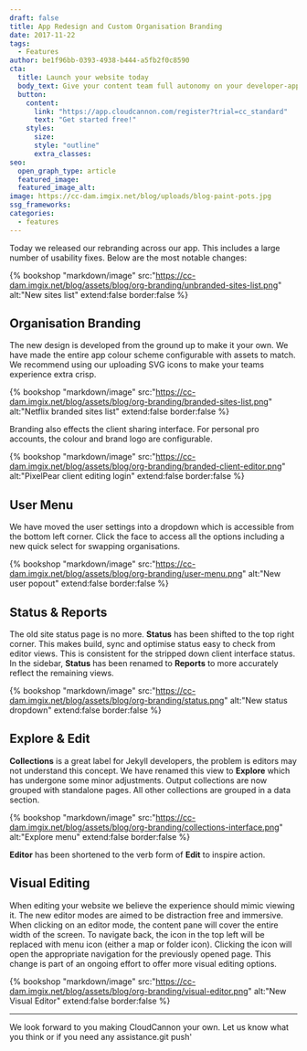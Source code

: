 ```yaml
---
draft: false
title: App Redesign and Custom Organisation Branding
date: 2017-11-22
tags:
  - Features
author: be1f96bb-0393-4938-b444-a5fb2f0c8590
cta:
  title: Launch your website today
  body_text: Give your content team full autonomy on your developer-approved tech stack with CloudCannon.
  button:
    content: 
      link: "https://app.cloudcannon.com/register?trial=cc_standard"
      text: "Get started free!"
    styles:
      size:
      style: "outline"
      extra_classes:
seo:
  open_graph_type: article
  featured_image:
  featured_image_alt:
image: https://cc-dam.imgix.net/blog/uploads/blog-paint-pots.jpg
ssg_frameworks:
categories:
  - features
---
```


Today we released our rebranding across our app. This includes a large number of usability fixes. Below are the most notable changes:

{% bookshop "markdown/image" src:"https://cc-dam.imgix.net/blog/assets/blog/org-branding/unbranded-sites-list.png" alt:"New sites list" extend:false border:false %}

## Organisation Branding

The new design is developed from the ground up to make it your own. We have made the entire app colour scheme configurable with assets to match. We recommend using our uploading SVG icons to make your teams experience extra crisp.

{% bookshop "markdown/image" src:"https://cc-dam.imgix.net/blog/assets/blog/org-branding/branded-sites-list.png" alt:"Netflix branded sites list" extend:false border:false %}

Branding also effects the client sharing interface. For personal pro accounts, the colour and brand logo are configurable.

{% bookshop "markdown/image" src:"https://cc-dam.imgix.net/blog/assets/blog/org-branding/branded-client-editor.png" alt:"PixelPear client editing login" extend:false border:false %}

## User Menu

We have moved the user settings into a dropdown which is accessible from the bottom left corner. Click the face to access all the options including a new quick select for swapping organisations.

{% bookshop "markdown/image" src:"https://cc-dam.imgix.net/blog/assets/blog/org-branding/user-menu.png" alt:"New user popout" extend:false border:false %}

## Status & Reports

The old site status page is no more. **Status** has been shifted to the top right corner. This makes build, sync and optimise status easy to check from editor views. This is consistent for the stripped down client interface status. In the sidebar, **Status** has been renamed to **Reports** to more accurately reflect the remaining views.

{% bookshop "markdown/image" src:"https://cc-dam.imgix.net/blog/assets/blog/org-branding/status.png" alt:"New status dropdown" extend:false border:false %}

## Explore & Edit

**Collections** is a great label for Jekyll developers, the problem is editors may not understand this concept. We have renamed this view to **Explore** which has undergone some minor adjustments. Output collections are now grouped with standalone pages. All other collections are grouped in a data section.

{% bookshop "markdown/image" src:"https://cc-dam.imgix.net/blog/assets/blog/org-branding/collections-interface.png" alt:"Explore menu" extend:false border:false %}

**Editor** has been shortened to the verb form of **Edit** to inspire action.

## Visual Editing

When editing your website we believe the experience should mimic viewing it. The new editor modes are aimed to be distraction free and immersive. When clicking on an editor mode, the content pane will cover the entire width of the screen. To navigate back, the icon in the top left will be replaced with menu icon (either a map or folder icon). Clicking the icon will open the appropriate navigation for the previously opened page. This change is part of an ongoing effort to offer more visual editing options.

{% bookshop "markdown/image" src:"https://cc-dam.imgix.net/blog/assets/blog/org-branding/visual-editor.png" alt:"New Visual Editor" extend:false border:false %}

---

We look forward to you making CloudCannon your own. Let us know what you think or if you need any assistance.git push'